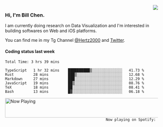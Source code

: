 <img  align="right" src="https://github-readme-stats.vercel.app/api?username=BillChen2k&show_icons=false&count_private=true&hide_title=true">

### Hi, I'm Bill Chen.

I am currently doing research on Data Visualization and I'm interested in building softwares on Web and iOS platforms.

You can find me in my Tg Channel [@Hertz2000](https://t.me/Hertz2000) and [Twitter](https://twitter.com/billchen2k).

#### Coding status last week

<!--START_SECTION:waka-->

```text
Total Time: 3 hrs 39 mins

TypeScript   1 hr 32 mins    ██████████▒░░░░░░░░░░░░░░   41.73 %
Rust         28 mins         ███▒░░░░░░░░░░░░░░░░░░░░░   12.68 %
Markdown     27 mins         ███░░░░░░░░░░░░░░░░░░░░░░   12.29 %
JavaScript   19 mins         ██▒░░░░░░░░░░░░░░░░░░░░░░   08.76 %
TeX          18 mins         ██░░░░░░░░░░░░░░░░░░░░░░░   08.41 %
Bash         13 mins         █▓░░░░░░░░░░░░░░░░░░░░░░░   06.18 %
```

<!--END_SECTION:waka-->


<div>
<a href="https://spotify-now-playing.billchen2k.vercel.app/now-playing?open">
   <img align="right" src="https://spotify-now-playing.billchen2k.vercel.app/now-playing" width="540" height="64" alt="Now Playing">
</a>
</div>

<div>
<p align="right"><code>Now playing on Spotify: </code></p>
</div>

<!--
**BillChen2K/BillChen2K** is a ✨ _special_ ✨ repository because its `README.md` (this file) appears on your GitHub profile.

Here are some ideas to get you started:

- 🔭 I’m currently working on ...
- 🌱 I’m currently learning ...
- 👯 I’m looking to collaborate on ...
- 🤔 I’m looking for help with ...
- 💬 Ask me about ...
- 📫 How to reach me: ...
- 😄 Pronouns: ...
- ⚡ Fun fact: ...
-->
